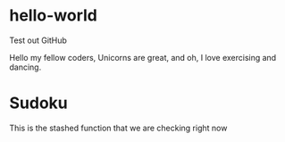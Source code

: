 # hello-world
Test out GitHub

Hello my fellow coders, 
Unicorns are great, and oh, I love exercising and dancing. 
# Sudoku

This is the stashed function that we are checking right now

